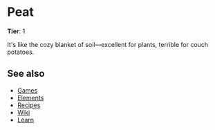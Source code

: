# Peat

**Tier**: 1

It's like the cozy blanket of soil—excellent for plants, terrible for couch potatoes.

## See also

* [Games](/wiki/games)
* [Elements](/wiki/elements)
* [Recipes](/wiki/recipes)
* [Wiki](/wiki/index)
* [Learn](/learn/index)